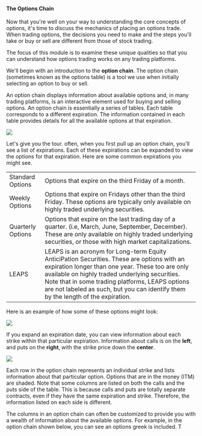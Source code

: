 #### The Options Chain

Now that you're well on your way to understanding the core concepts of options, it's time to discuss the mechanics of placing an options trade. When trading options, the decisions you need to make and the steps you'll take or buy or sell are different from those of stock trading.

The focus of this module is to examine these unique qualities so that you can understand how options trading works on any trading platforms.

We'll begin with an introduction to the **option chain**. The option chain (sometimes known as the options table) is a tool we use when initially selecting an option to buy or sell. 

An option chain displays information about available options and, in many trading platforms, is an interactive element used for buying and selling options. An option chain is essentially a series of tables. Each table corresponds to a different expiration. The information contained in each table provides details for all the available options at that expiration. 

![](https://education.ameritrade.com/content/cms/images/BDTO_Lesson_3.10.01.jpg)

Let's give you the tour. often, when you first pull up an option chain, you'll see a list of expirations. Each of these expirations can be expanded to view the options for that expiration. Here are some common expirations you might see.

|  |  |
|--|--|
| Standard Options | Options that expire on the third Friday of a month. |
| Weekly Options | Options that expire on Fridays other than the third Friday. These options are typically only available on highly traded underlying securities. | 
| Quarterly Options | Options that expire on the last trading day of a quarter. (i.e, March, June, September, December). These are only available on highly traded underlying securities, or those with high market capitalizations. 
| LEAPS | LEAPS is an acronym for Long-term Equity AnticiPation Securities. These are options with an expiration longer than one year. These too are only available on highly traded underlying securities. Note that in some trading platforms, LEAPS options are not labeled as such, but you can identify them by the length of the expiration. 

Here is an example of how some of these options might look:

![](https://education.ameritrade.com/content/cms/images/BDTO_Lesson_3.10.02.jpg)

If you expand an expiration date, you can view information about each strike within that particular expiration. Information about calls is on the **left**, and puts on the **right**, with the strike price down the **center**.

![](https://education.ameritrade.com/content/cms/images/BDTO_Lesson_3.10.03.jpg)

Each row in the option chain represents an individual strike and lists information about that particular option. Options that are in the money (ITM) are shaded. Note that some columns are listed on both the calls and the puts side of the table. This is because calls and puts are totally separate contracts, even if they have the same expiration and strike. Therefore, the information listed on each side is different.  

The columns in an option chain can often be customized to provide you with a wealth of information about the available options. For example, in the option chain shown below, you can see an options greek is included. T
<!--stackedit_data:
eyJoaXN0b3J5IjpbLTExMTQ0NzIwNywxOTAyNzA4NTY4XX0=
-->